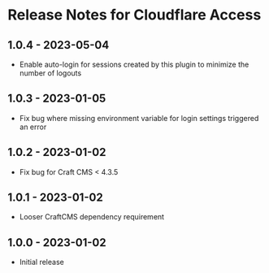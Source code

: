 # Release Notes for Cloudflare Access

## 1.0.4 - 2023-05-04

- Enable auto-login for sessions created by this plugin to minimize the number of logouts

## 1.0.3 - 2023-01-05

- Fix bug where missing environment variable for login settings triggered an error

## 1.0.2 - 2023-01-02
 
- Fix bug for Craft CMS < 4.3.5

## 1.0.1 - 2023-01-02
 
- Looser CraftCMS dependency requirement

## 1.0.0 - 2023-01-02

- Initial release
